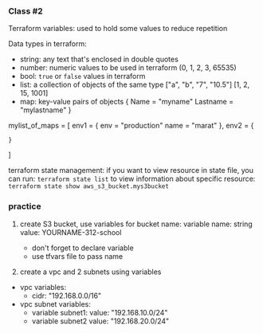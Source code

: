 ### Class #2

Terraform variables:
    used to hold some values to reduce repetition

Data types in terraform:
- string: any text that's enclosed in double quotes
- number: numeric values to be used in terraform (0, 1, 2, 3, 65535)
- bool: `true` or `false` values in terraform
- list: a collection of objects of the same type
    ["a", "b", "7", "10.5"]
    [1, 2, 15, 1001]
- map: key-value pairs of objects
    {
        Name = "myname"
        Lastname = "mylastname"
    }

mylist_of_maps = [
    env1 = {
        env = "production"
        name = "marat"
    },
    env2 = {

    }
]

terraform state management:
if you want to view resource in state file, you can run:
`terraform state list`
to view information about specific resource:
`terraform state show aws_s3_bucket.mys3bucket`

### practice
1. create S3 bucket, use variables for bucket name:
    variable name: string
    value: YOURNAME-312-school
    
    - don't forget to declare variable
    - use tfvars file to pass name

2. create a vpc and 2 subnets using variables
- vpc variables:
    - cidr: "192.168.0.0/16"
- vpc subnet variables:
    - variable subnet1:
      value: "192.168.10.0/24"
    - variable subnet2
      value: "192.168.20.0/24"

